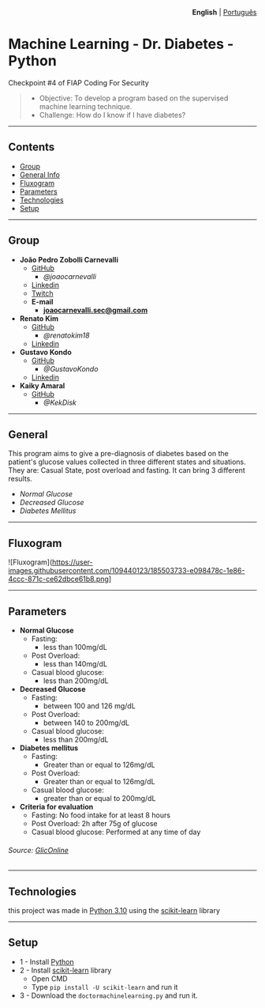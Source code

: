 <p align="right"><strong>English</strong> | <a href="https://github.com/joaocarnevalli/CP4_ML_1TDCF/blob/main/README.pt-br.md">Português</a></p>

# Machine Learning - Dr. Diabetes - Python #
Checkpoint #4 of FIAP Coding For Security
> - Objective: To develop a program based on the supervised machine learning technique.
> -  Challenge: How do I know if I have diabetes?

- - - - - - - - - - - - - - - - - - -
## Contents
* [Group](#group)
* [General Info](#general)
* [Fluxogram](#fluxogram)
* [Parameters](#parameters)
* [Technologies](#technologies)
* [Setup](#setup)

- - - - - - - - - - - - - - - - - - -
## Group
* **João Pedro Zobolli Carnevalli**
    - [GitHub](https://github.com/joaocarnevalli)
        - *@joaocarnevalli*
    - [Linkedin](https://www.linkedin.com/in/joaopedrozobollicarnevalli/)
    - [Twitch](https://www.twitch.tv/1joaolight)
    - **E-mail** 
        - **joaocarnevalli.sec@gmail.com**
* **Renato Kim**
    - [GitHub](https://github.com/renatokim18)
        - *@renatokim18*
    - [Linkedin](https://www.linkedin.com/in/renato-kim-722a69232/)
* **Gustavo Kondo**
    - [GitHub](https://github.com/GustavoKondo)
        - *@GustavoKondo*
    - [Linkedin](https://www.linkedin.com/in/gustavo-kondo-torres/)
* **Kaiky Amaral**
    - [GitHub](https://github.com/KekDisk)
        - *@KekDisk*

- - - - - - - - - - - - - - - - - - -
## General
This program aims to give a pre-diagnosis of diabetes based on the patient's glucose values ​​collected in three different states and situations. They are: Casual State, post overload and fasting. 
It can bring 3 different results.
* *Normal Glucose*
* *Decreased Glucose*
* *Diabetes Mellitus*

- - - - - - - - - - - - - - - - - - -
## Fluxogram
![Fluxogram](https://user-images.githubusercontent.com/109440123/185503733-e098478c-1e86-4ccc-871c-ce62dbce61b8.png]

- - - - - - - - - - - - - - - - - - -
## Parameters
* **Normal Glucose**
    - Fasting:
        - less than 100mg/dL
    - Post Overload: 
        - less than 140mg/dL
    - Casual blood glucose:
        - less than 200mg/dL
* **Decreased Glucose**
    - Fasting:
        - between 100 and 126 mg/dL
    - Post Overload: 
        - between 140 to 200mg/dL
    - Casual blood glucose:
        - less than 200mg/dL
* **Diabetes mellitus**
    - Fasting:
        - Greater than or equal to 126mg/dL
    - Post Overload:
        - Greater than or equal to 126mg/dL
    - Casual blood glucose:
        - greater than or equal to 200mg/dL
* **Criteria for evaluation**
    - Fasting: No food intake for at least 8 hours
    - Post Overload: 2h after 75g of glucose
    - Casual blood glucose: Performed at any time of day
###### Source: [GlicOnline](https://gliconline.net/tenho-diabetes/)

- - - - - - - - - - - - - - - - - - -
## Technologies
this project was made in [Python 3.10](https://www.python.org) using the [scikit-learn](https://scikit-learn.org/stable/) library

- - - - - - - - - - - - - - - - - - -
## Setup
* 1 - Install [Python](https://www.python.org/ftp/python/3.10.6/python-3.10.6-amd64.exe)
* 2 - Install [scikit-learn](https://scikit-learn.org/stable/install.html#) library
	- Open CMD
	- Type `pip install -U scikit-learn` and run it
* 3 - Download the `doctormachinelearning.py` and run it.


